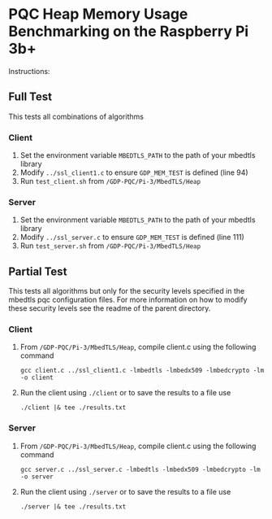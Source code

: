 # PQC Heap Memory Usage Benchmarking on the Raspberry Pi 3b+

Instructions:


## Full Test
This tests all combinations of algorithms

### Client

1. Set the environment variable `MBEDTLS_PATH` to the path of your mbedtls library
2. Modify `../ssl_client1.c` to ensure `GDP_MEM_TEST` is defined (line 94)
3. Run `test_client.sh` from `/GDP-PQC/Pi-3/MbedTLS/Heap`

### Server
1. Set the environment variable `MBEDTLS_PATH` to the path of your mbedtls library
2. Modify `../ssl_server.c` to ensure `GDP_MEM_TEST` is defined (line 111)
2. Run `test_server.sh` from `/GDP-PQC/Pi-3/MbedTLS/Heap`

## Partial Test
This tests all algorithms but only for the security levels specified in the mbedtls pqc configuration files. For more information on how to modify these security levels see the readme of the parent directory.

### Client

1. From `/GDP-PQC/Pi-3/MbedTLS/Heap`, compile client.c using the following command

    `gcc client.c ../ssl_client1.c -lmbedtls -lmbedx509 -lmbedcrypto -lm -o client`

2. Run the client using `./client` or to save the results to a file use 
     
    `./client |& tee ./results.txt`

### Server

1. From `/GDP-PQC/Pi-3/MbedTLS/Heap`, compile client.c using the following command

    `gcc server.c ../ssl_server.c -lmbedtls -lmbedx509 -lmbedcrypto -lm -o server`

2. Run the client using `./server` or to save the results to a file use 
     
    `./server |& tee ./results.txt`